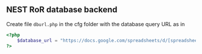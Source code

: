 ## NEST RoR database backend
Create file `dburl.php` in the cfg folder with the database query URL as in
```php
<?php
	$database_url = "https://docs.google.com/spreadsheets/d/[spreadsheet ID]/gviz/tq?tq=";
?>
```
